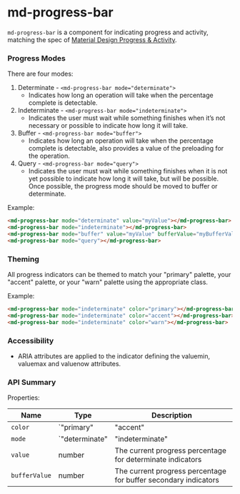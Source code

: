 # md-progress-bar

`md-progress-bar` is a component for indicating progress and activity, matching the spec of
[Material Design Progress & Activity](https://www.google.com/design/spec/components/progress-activity.html).

### Progress Modes

There are four modes:
 1. Determinate - `<md-progress-bar mode="determinate">`
    * Indicates how long an operation will take when the percentage complete is detectable.
 2. Indeterminate - `<md-progress-bar mode="indeterminate">`
    * Indicates the user must wait while something finishes when it’s not necessary or possible to indicate how long it will take.
 3. Buffer - `<md-progress-bar mode="buffer">`
    * Indicates how long an operation will take when the percentage complete is detectable, also provides a value of the preloading for the operation.
 4. Query - `<md-progress-bar mode="query">`
    * Indicates the user must wait while something finishes when it is not yet possible to indicate how long it will take, but will be possible.  Once possible, the progress mode should be moved to buffer or determinate.


Example:

 ```html
<md-progress-bar mode="determinate" value="myValue"></md-progress-bar>
<md-progress-bar mode="indeterminate"></md-progress-bar>
<md-progress-bar mode="buffer" value="myValue" bufferValue="myBufferValue"></md-progress-bar>
<md-progress-bar mode="query"></md-progress-bar>
 ```

### Theming

All progress indicators can be themed to match your "primary" palette, your "accent" palette, or your "warn" palette using the appropriate class.

Example:

 ```html
<md-progress-bar mode="indeterminate" color="primary"></md-progress-bar>
<md-progress-bar mode="indeterminate" color="accent"></md-progress-bar>
<md-progress-bar mode="indeterminate" color="warn"></md-progress-bar>
 ```

### Accessibility

 * ARIA attributes are applied to the indicator defining the valuemin, valuemax and valuenow attributes.


### API Summary

Properties:

| Name            | Type                                                     | Description |
| ---             | ---                                                      | --- |
| `color`         | `"primary" | "accent" | "warn"`                          | The color palette of the progress indicator |
| `mode`          | `"determinate" | "indeterminate" | "buffer" | "query"`   | The mode of the progress indicator |
| `value`         | number                                                   | The current progress percentage for determinate indicators |
| `bufferValue`   | number                                                   | The current progress percentage for buffer secondary indicators |
